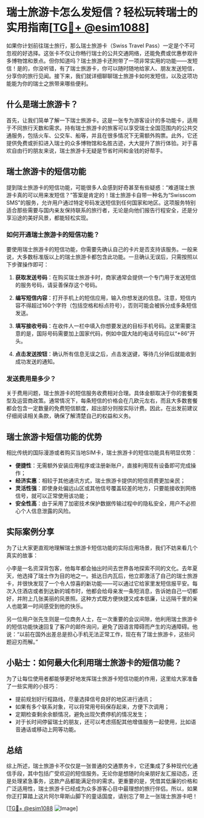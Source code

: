 # 瑞士旅游卡怎么发短信？轻松玩转瑞士的实用指南[[TG💪+ @esim1088](https://t.me/s/esim1088)]

如果你计划前往瑞士旅行，那么瑞士旅游卡（Swiss Travel Pass）一定是个不可忽视的好选择。这张卡不仅让你畅行瑞士的公共交通网络，还能免费或优惠参观许多博物馆和景点。但你知道吗？瑞士旅游卡还附带了一项非常实用的功能——发短信！是的，你没听错，有了瑞士旅游卡，你可以随时随地给家人、朋友发送短信，分享你的旅行见闻。接下来，我们就详细聊聊瑞士旅游卡如何发短信，以及这项功能能为你的瑞士之旅带来哪些便利。

## 什么是瑞士旅游卡？

首先，让我们简单了解一下瑞士旅游卡。这是一张专为游客设计的多功能卡，适用于不同旅行天数和需求。持有瑞士旅游卡的旅客可以享受瑞士全国范围内的公共交通服务，包括火车、公交车、船等，并且在很多情况下无需额外购票。此外，它还提供免费或折扣进入瑞士的众多博物馆和名胜古迹，大大提升了旅行体验。对于喜欢自由行的朋友来说，瑞士旅游卡无疑是节省时间和金钱的好帮手。

## 瑞士旅游卡的短信功能

提到瑞士旅游卡的短信功能，可能很多人会感到好奇甚至有些疑惑：“难道瑞士旅游卡真的可以用来发短信？”答案是肯定的！瑞士旅游卡自带一种名为“Swisscom SMS”的服务，允许用户通过特定号码发送短信到任何国家和地区。这项服务特别适合那些需要与国内亲友保持联系的旅行者，无论是向他们报告行程安全，还是分享沿途的美好风景，都能轻松实现。

### 如何开通瑞士旅游卡的短信功能？

要使用瑞士旅游卡的短信功能，你需要先确认自己的卡片是否支持该服务。一般来说，大多数标准版以上的瑞士旅游卡都包含此功能。一旦确认无误后，只需按照以下步骤操作即可：

1. **获取发送号码**：在购买瑞士旅游卡时，商家通常会提供一个专门用于发送短信的服务号码，请妥善保存这个号码。
   
2. **编写短信内容**：打开手机上的短信应用，输入你想发送的信息。注意，短信内容不得超过160个字符（包括空格和标点符号），否则可能会被拆分成多条短信发送。

3. **填写接收号码**：在收件人一栏中填入你想要发送的目标手机号码。这里需要注意的是，国际号码需要加上国家代码，例如中国大陆的电话号码应以“+86”开头。

4. **点击发送按钮**：确认所有信息无误之后，点击发送键，等待几分钟后就能收到成功发送的通知。

### 发送费用是多少？

关于费用问题，瑞士旅游卡的短信服务收费相对合理。具体金额取决于你的套餐类型及运营商政策。通常情况下，每条短信的价格会在几欧元左右，而且大多数套餐都会包含一定数量的免费短信额度，超出部分则按实际计费。因此，在出发前建议仔细阅读相关条款，确保了解清楚自己的权益和义务。

## 瑞士旅游卡短信功能的优势

相比传统的国际漫游或者购买当地SIM卡，瑞士旅游卡的短信功能具有明显优势：

- **便捷性**：无需额外安装应用程序或注册新账户，直接利用现有设备即可完成操作；
- **经济实惠**：相较于其他通讯方式，瑞士旅游卡提供的短信资费更加亲民；
- **灵活性强**：即使身处偏远山区或其他信号覆盖较差的地方，只要能接收到网络信号，就可以正常使用该功能；
- **安全性高**：由于采用了加密技术保护数据传输过程中的隐私安全，用户不必担心个人信息泄露的风险。

## 实际案例分享

为了让大家更直观地理解瑞士旅游卡短信功能的实际应用场景，我们不妨来看几个真实的故事：

小李是一名资深背包客，他每年都会抽出时间去世界各地探索不同的文化。去年夏天，他选择了瑞士作为目的地之一。抵达日内瓦后，他立即激活了自己的瑞士旅游卡，并很快发现了一个令人惊喜的新功能——可以通过它给家里发短信报平安。每次入住酒店或者到达新的城市时，他都会给母亲发一条短消息，告诉她自己一切都好，并附上几张美丽的风景照。这种方式既方便快捷又成本低廉，让远隔千里的亲人也能第一时间感受到他的快乐。

另一位用户张先生则是一位商务人士，在一次重要的会议间隙，他利用瑞士旅游卡的短信功能快速回复了客户的邮件询问，避免了因语言障碍而产生的沟通障碍。他说：“以前在国外出差总是担心手机无法正常工作，现在有了瑞士旅游卡，这些问题迎刃而解。”

## 小贴士：如何最大化利用瑞士旅游卡的短信功能？

为了让每位使用者都能够更好地发挥瑞士旅游卡短信功能的作用，这里给大家准备了一些实用的小技巧：

- 提前规划好行程路线，尽量选择信号良好的地区进行通讯；
- 如果有多个联系对象，可以将常用号码保存起来，方便下次调用；
- 定期检查剩余余额情况，避免出现欠费停机的情况发生；
- 对于长时间停留瑞士的朋友，还可以考虑搭配其他增值服务一起使用，比如语音通话或移动上网等功能。

## 总结

综上所述，瑞士旅游卡不仅仅是一张普通的交通票务卡，它还集成了多种现代化通信手段，其中包括广受欢迎的短信服务。无论你是想随时向亲朋好友汇报动态，还是处理紧急事务，这款产品都能满足你的需求。更重要的是，凭借其低廉的价格和广泛适用性，瑞士旅游卡已经成为众多游客心目中最理想的旅行伴侣。所以，如果你正打算踏上这片阿尔卑斯山脚下的童话国度，请别忘了带上一张瑞士旅游卡吧！

[[TG💪+ @esim1088](https://t.me/s/esim1088) ![Image](https://i.postimg.cc/4NQfJmqS/Snipaste-2025-05-13-00-14-12.png)]